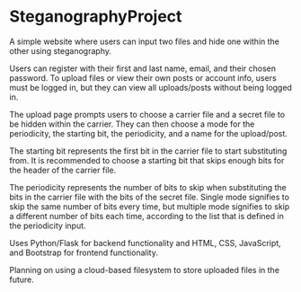 # SteganographyProject
A simple website where users can input two files and hide one within the other using steganography.

Users can register with their first and last name, email, and their chosen password. To upload files or view their own posts or account info, users must be logged in, but they can view all uploads/posts without being logged in.

The upload page prompts users to choose a carrier file and a secret file to be hidden within the carrier. They can then choose a mode for the periodicity, the starting bit, the periodicity, and a name for the upload/post. 

The starting bit represents the first bit in the carrier file to start substituting from. It is recommended to choose a starting bit that skips enough bits for the header of the carrier file.

The periodicity represents the number of bits to skip when substituting the bits in the carrier file with the bits of the secret file. Single mode signifies to skip the same number of bits every time, but multiple mode signifies to skip a different number of bits each time, according to the list that is defined in the periodicity input.

Uses Python/Flask for backend functionality and HTML, CSS, JavaScript, and Bootstrap for frontend functionality. 

Planning on using a cloud-based filesystem to store uploaded files in the future.

